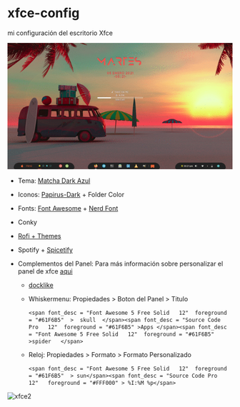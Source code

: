 # xfce-config
mi configuración del escritorio Xfce

![xfce](img/migif.gif)

- Tema: [Matcha Dark Azul](https://github.com/vinceliuice/Matcha-gtk-theme)

- Iconos: [Papirus-Dark](https://github.com/PapirusDevelopmentTeam/papirus-icon-theme) + Folder Color

- Fonts: [Font Awesome](https://fontawesome.com/) + [Nerd Font](https://www.nerdfonts.com/)

- Conky

- [Rofi + Themes](https://github.com/adi1090x/rofi) 

- Spotify + [Spicetify](https://github.com/khanhas/spicetify-cli)

- Complementos del Panel: Para más información sobre personalizar el panel  de xfce [aqui](https://docs.xfce.org/xfce/xfce4-panel/theming)

    - [docklike](https://github.com/nsz32/docklike-plugin)

    - Whiskermenu: Propiedades > Boton del Panel > Titulo

        ```
        <span font_desc = "Font Awesome 5 Free Solid   12"  foreground = "#61F6B5"  >  skull  </span><span font_desc = "Source Code Pro   12"  foreground = "#61F6B5" >Apps </span><span font_desc = "Font Awesome 5 Free Solid   12"  foreground = "#61F6B5"  >spider   </span>
        ```

    - Reloj: Propiedades > Formato > Formato Personalizado

        ```
        <span font_desc = "Font Awesome 5 Free Solid   12"  foreground = "#61F6B5"  > sun</span><span font_desc = "Source Code Pro   12"   foreground = "#FFF000" > %I:%M %p</span>   
        ```
    




![xfce2](img/escri2.png)



    


